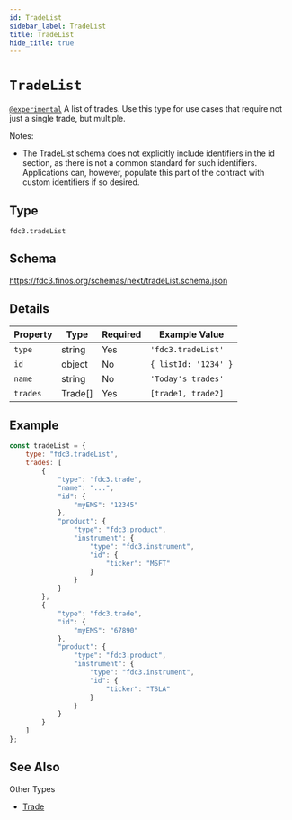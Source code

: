 ```yaml
---
id: TradeList
sidebar_label: TradeList
title: TradeList
hide_title: true
---
```

# `TradeList`

[`@experimental`](/docs/fdc3-compliance#experimental-features) A list of trades. Use this type for use cases that require not just a single trade, but multiple.

Notes:

- The TradeList schema does not explicitly include identifiers in the id section, as there is not a common standard for such identifiers. Applications can, however, populate this part of the contract with custom identifiers if so desired.

## Type

`fdc3.tradeList`

## Schema

<https://fdc3.finos.org/schemas/next/tradeList.schema.json>

## Details

| Property     | Type       | Required | Example Value             |
|--------------|------------|----------|---------------------------|
| `type`       | string     | Yes      | `'fdc3.tradeList'`        |
| `id`         | object     | No       | `{ listId: '1234' }` |
| `name`       | string     | No       | `'Today's trades'`    |
| `trades`     | Trade[]    | Yes      | `[trade1, trade2]`  |

## Example

```js
const tradeList = {
    type: "fdc3.tradeList",
    trades: [
        {
            "type": "fdc3.trade",
            "name": "...",
            "id": {
                "myEMS": "12345"
            },
            "product": {
                "type": "fdc3.product",
                "instrument": {
                    "type": "fdc3.instrument",
                    "id": {
                        "ticker": "MSFT"
                    }
                }
            }
        },
        {
            "type": "fdc3.trade",
            "id": {
                "myEMS": "67890"
            },
            "product": {
                "type": "fdc3.product",
                "instrument": {
                    "type": "fdc3.instrument",
                    "id": {
                        "ticker": "TSLA"
                    }
                }
            }
        }
    ]
};
```

## See Also

Other Types

- [Trade](Trade)
